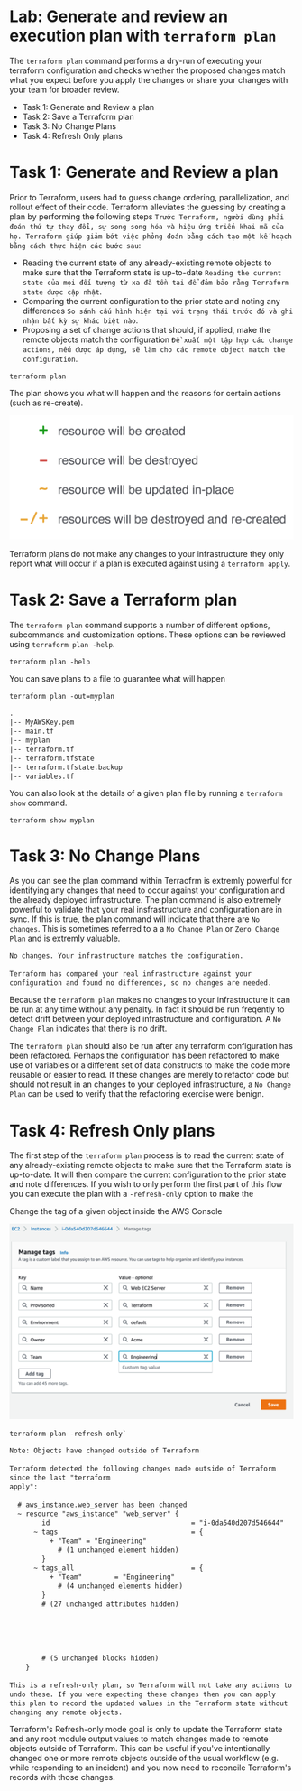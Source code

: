 # Lab: Generate and review an execution plan with `terraform plan`

The `terraform plan` command performs a dry-run of executing your terraform configuration and checks whether the proposed changes match what you expect before you apply the changes or share your changes with your team for broader review.

- Task 1: Generate and Review a plan
- Task 2: Save a Terraform plan
- Task 3: No Change Plans
- Task 4: Refresh Only plans

# Task 1: Generate and Review a plan

Prior to Terraform, users had to guess change ordering, parallelization, and rollout effect of their code. Terraform alleviates the guessing by creating a plan by performing the following steps `Trước Terraform, người dùng phải đoán thứ tự thay đổi, sự song song hóa và hiệu ứng triển khai mã của họ. Terraform giúp giảm bớt việc phỏng đoán bằng cách tạo một kế hoạch bằng cách thực hiện các bước sau`:

- Reading the current state of any already-existing remote objects to make sure that the Terraform state is up-to-date `Reading the current state của mọi đối tượng từ xa đã tồn tại để đảm bảo rằng Terraform state được cập nhật`.
- Comparing the current configuration to the prior state and noting any differences `So sánh cấu hình hiện tại với trạng thái trước đó và ghi nhận bất kỳ sự khác biệt nào`.
- Proposing a set of change actions that should, if applied, make the remote objects match the configuration `Đề xuất một tập hợp các change actions, nếu được áp dụng, sẽ làm cho các remote object match the configuration`.

```shell
terraform plan
```

The plan shows you what will happen and the reasons for certain actions (such as re-create).

![Terraform Plan Resources](img/terraform_plan_resources.png)

Terraform plans do not make any changes to your infrastructure they only report what will occur if a plan is executed against using a `terraform apply`.

# Task 2: Save a Terraform plan

The `terraform plan` command supports a number of different options, subcommands and customization options. These options can be reviewed using `terraform plan -help`.

```shell
terraform plan -help
```

You can save plans to a file to guarantee what will happen

```shell
terraform plan -out=myplan
```

```shell
.
|-- MyAWSKey.pem
|-- main.tf
|-- myplan
|-- terraform.tf
|-- terraform.tfstate
|-- terraform.tfstate.backup
|-- variables.tf
```

You can also look at the details of a given plan file by running a `terraform show` command.

```shell
terraform show myplan
```

# Task 3: No Change Plans

As you can see the plan command within Terraofrm is extremly powerful for identifying any changes that need to occur against your configuration and the already deployed infrastructure. The plan command is also extremely powerful to validate that your real insfrastructure and configuration are in sync. If this is true, the plan command will indicate that there are `No changes`. This is sometimes referred to a a `No Change Plan` or `Zero Change Plan` and is extremly valuable.

```shell
No changes. Your infrastructure matches the configuration.

Terraform has compared your real infrastructure against your configuration and found no differences, so no changes are needed.
```

Because the `terraform plan` makes no changes to your infrastructure it can be run at any time without any penalty. In fact it should be run freqently to detect drift between your deployed infrastructure and configuration. A `No Change Plan` indicates that there is no drift.

The `terraform plan` should also be run after any terraform configuration has been refactored. Perhaps the configuration has been refactored to make use of variables or a different set of data constructs to make the code more reusable or easier to read. If these changes are merely to refactor code but should not result in an changes to your deployed infrastructure, a `No Change Plan` can be used to verify that the refactoring exercise were benign.

# Task 4: Refresh Only plans

The first step of the `terraform plan` process is to read the current state of any already-existing remote objects to make sure that the Terraform state is up-to-date. It will then compare the current configuration to the prior state and note differences. If you wish to only perform the first part of this flow you can execute the plan with a `-refresh-only` option to make the

Change the tag of a given object inside the AWS Console

![AWS Tag](img/aws_tag.png)

```
terraform plan -refresh-only`
```

```shell
Note: Objects have changed outside of Terraform

Terraform detected the following changes made outside of Terraform since the last "terraform
apply":

  # aws_instance.web_server has been changed
  ~ resource "aws_instance" "web_server" {
        id                                   = "i-0da540d207d546644"
      ~ tags                                 = {
          + "Team" = "Engineering"
            # (1 unchanged element hidden)
        }
      ~ tags_all                             = {
          + "Team"        = "Engineering"
            # (4 unchanged elements hidden)
        }
        # (27 unchanged attributes hidden)





        # (5 unchanged blocks hidden)
    }

This is a refresh-only plan, so Terraform will not take any actions to undo these. If you were expecting these changes then you can apply this plan to record the updated values in the Terraform state without changing any remote objects.
```

Terraform's Refresh-only mode goal is only to update the Terraform state and any root module output values to match changes made to remote objects outside of Terraform. This can be useful if you've intentionally changed one or more remote objects outside of the usual workflow (e.g. while responding to an incident) and you now need to reconcile Terraform's records with those changes.
